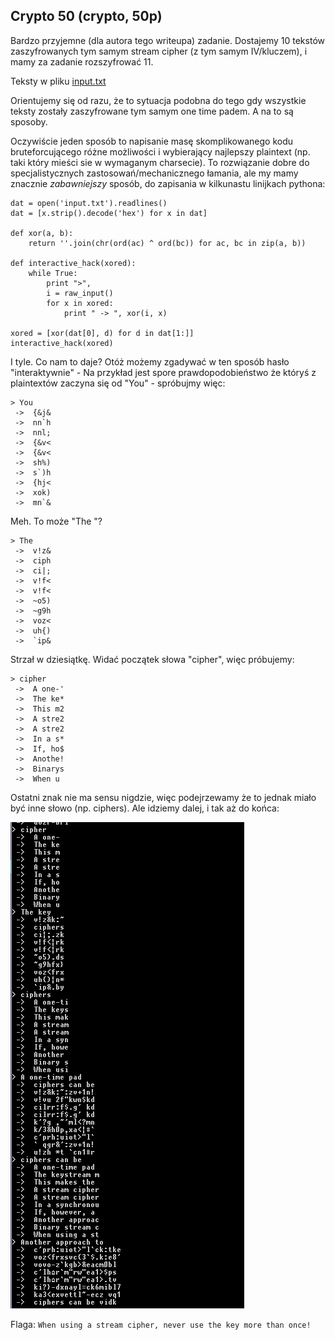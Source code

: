 ﻿## Crypto 50 (crypto, 50p)

Bardzo przyjemne (dla autora tego writeupa) zadanie. Dostajemy 10 tekstów zaszyfrowanych tym samym stream cipher (z tym samym IV/kluczem), i mamy za zadanie rozszyfrować 11.

Teksty w pliku [input.txt](input.txt)

Orientujemy się od razu, że to sytuacja podobna do tego gdy wszystkie teksty zostały zaszyfrowane tym samym one time padem. A na to są sposoby.

Oczywiście jeden sposób to napisanie masę skomplikowanego kodu bruteforcującego różne możliwości i wybierający najlepszy plaintext (np. taki który mieści sie w wymaganym charsecie). To rozwiązanie dobre do specjalistycznych zastosowań/mechanicznego łamania, ale my mamy znacznie _zabawniejszy_ sposób, do zapisania w kilkunastu linijkach pythona:

    dat = open('input.txt').readlines()
    dat = [x.strip().decode('hex') for x in dat]

    def xor(a, b):
        return ''.join(chr(ord(ac) ^ ord(bc)) for ac, bc in zip(a, b))

    def interactive_hack(xored):
        while True:
            print ">", 
            i = raw_input()
            for x in xored:
                print " -> ", xor(i, x)

    xored = [xor(dat[0], d) for d in dat[1:]]
    interactive_hack(xored)

I tyle. Co nam to daje? Otóż możemy zgadywać w ten sposób hasło "interaktywnie" - Na przykład jest spore prawdopodobieństwo że któryś z plaintextów zaczyna się od "You" - spróbujmy więc:

    > You
     ->  {&j&
     ->  nn`h
     ->  nnl;
     ->  {&v<
     ->  {&v<
     ->  sh%)
     ->  s`)h
     ->  {hj<
     ->  xok)
     ->  mn`&

Meh. To może "The "?

    > The
     ->  v!z&
     ->  ciph
     ->  ci|;
     ->  v!f<
     ->  v!f<
     ->  ~o5)
     ->  ~g9h
     ->  voz<
     ->  uh{)
     ->  `ip&

Strzał w dziesiątkę. Widać początek słowa "cipher", więc próbujemy:

    > cipher
     ->  A one-'
     ->  The ke*
     ->  This m2
     ->  A stre2
     ->  A stre2
     ->  In a s*
     ->  If, ho$
     ->  Anothe!
     ->  Binarys
     ->  When u

Ostatni znak nie ma sensu nigdzie, więc podejrzewamy że to jednak miało być inne słowo (np. ciphers). Ale idziemy dalej, i tak aż do końca:

![](fun.PNG)

Flaga: `When using a stream cipher, never use the key more than once!`
